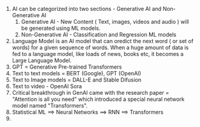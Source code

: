 1. AI can be categorized into two sections - Generative AI and Non-Generative AI
    1. Generative AI - New Content ( Text, images, videos and audio ) will be generated using ML models. 
    2. Non-Generative AI - Classification and Regression ML models
2. Language Model is an AI model that can oredict the next word ( or set of words) for a given sequence of words. When a huge amount of data is fed to a language model, like loads of news, books etc, it becomes a Large Language Model.
3. GPT = Generative Pre-trained Transformers
4. Text to text models = BERT (Google), GPT (OpenAI)
5. Text to Image models = DALL-E and Stable Difusion
6. Text to video - OpenAI Sora
7. Critical breakthrough in GenAI came with the research paper = "Attention is all you need" which introduced a special neural network model named "Transformers".
8. Statistical ML ==> Neural Networks ==> RNN ==> Transformers
9. 
